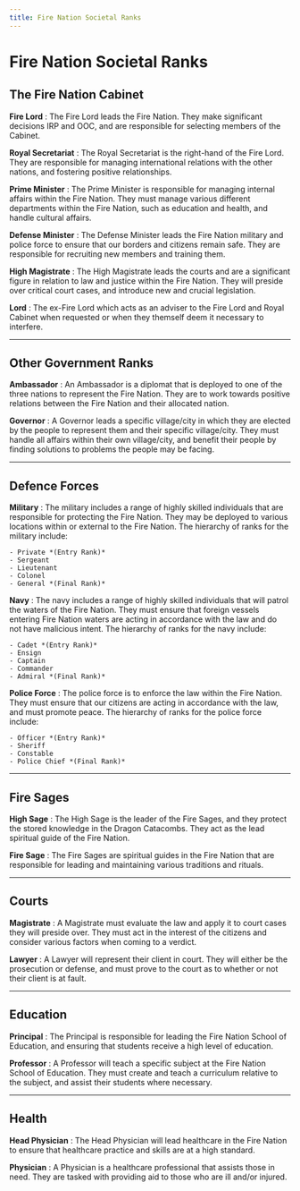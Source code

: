 ```yaml
---
title: Fire Nation Societal Ranks
---
```


# Fire Nation Societal Ranks
## The Fire Nation Cabinet

**Fire Lord**
:   The Fire Lord leads the Fire Nation. They make significant decisions IRP and OOC, and are responsible for selecting members of the Cabinet.

**Royal Secretariat**
:   The Royal Secretariat is the right-hand of the Fire Lord. They are responsible for managing international relations with the other nations, and fostering positive relationships. 

**Prime Minister**
:   The Prime Minister is responsible for managing internal affairs within the Fire Nation. They must manage various different departments within the Fire Nation, such as education and health, and handle cultural affairs.

**Defense Minister**
:   The Defense Minister leads the Fire Nation military and police force to ensure that our borders and citizens remain safe. They are responsible for recruiting new members and training them.

**High Magistrate**
:   The High Magistrate leads the courts and are a significant figure in relation to law and justice within the Fire Nation. They will preside over critical court cases, and introduce new and crucial legislation.

**Lord**
:   The ex-Fire Lord which acts as an adviser to the Fire Lord and Royal Cabinet when requested or when they themself deem it necessary to interfere.

* * *

## Other Government Ranks

**Ambassador**
:   An Ambassador is a diplomat that is deployed to one of the three nations to represent the Fire Nation. They are to work towards positive relations between the Fire Nation and their allocated nation.

**Governor**
:   A Governor leads a specific village/city in which they are elected by the people to represent them and their specific village/city. They must handle all affairs within their own village/city, and benefit their people by finding solutions to problems the people may be facing.
* * *

## Defence Forces

**Military**
:   The military includes a range of highly skilled individuals that are responsible for protecting the Fire Nation. They may be deployed to various locations within or external to the Fire Nation. The hierarchy of ranks for the military include:

    - Private *(Entry Rank)*
    - Sergeant
    - Lieutenant
    - Colonel
    - General *(Final Rank)*

**Navy**
:   The navy includes a range of highly skilled individuals that will patrol the waters of the Fire Nation. They must ensure that foreign vessels entering Fire Nation waters are acting in accordance with the law and do not have malicious intent. The hierarchy of ranks for the navy include:

    - Cadet *(Entry Rank)*
    - Ensign
    - Captain
    - Commander
    - Admiral *(Final Rank)*

**Police Force**
:   The police force is to enforce the law within the Fire Nation. They must ensure that our citizens are acting in accordance with the law, and must promote peace. The hierarchy of ranks for the police force include:

    - Officer *(Entry Rank)*
    - Sheriff
    - Constable
    - Police Chief *(Final Rank)*
* * *

## Fire Sages

**High Sage**
:   The High Sage is the leader of the Fire Sages, and they protect the stored knowledge in the Dragon Catacombs. They act as the lead spiritual guide of the Fire Nation.

**Fire Sage**
:   The Fire Sages are spiritual guides in the Fire Nation that are responsible for leading and maintaining various traditions and rituals. 
* * *

## Courts

**Magistrate**
:   A Magistrate must evaluate the law and apply it to court cases they will preside over. They must act in the interest of the citizens and consider various factors when coming to a verdict.

**Lawyer**
:   A Lawyer will represent their client in court. They will either be the prosecution or defense, and must prove to the court as to whether or not their client is at fault.
* * *

## Education

**Principal**
:   The Principal is responsible for leading the Fire Nation School of Education, and ensuring that students receive a high level of education.

**Professor**
:   A Professor will teach a specific subject at the Fire Nation School of Education. They must create and teach a curriculum relative to the subject, and assist their students where necessary.
* * *

## Health

**Head Physician**
:   The Head Physician will lead healthcare in the Fire Nation to ensure that healthcare practice and skills are at a high standard.

**Physician**
:   A Physician is a healthcare professional that assists those in need. They are tasked with providing aid to those who are ill and/or injured.
